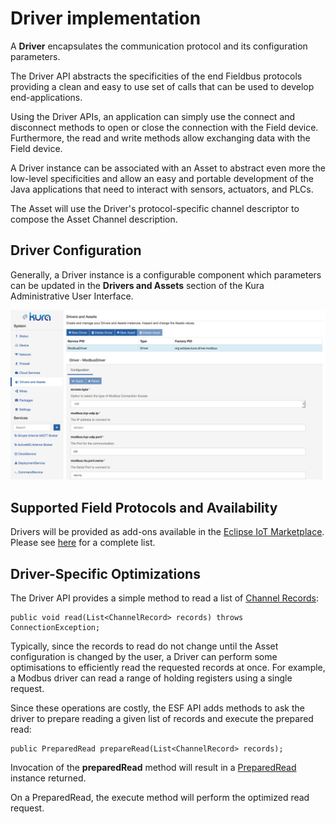# Driver implementation

A **Driver** encapsulates the communication protocol and its configuration parameters.

The Driver API abstracts the specificities of the end Fieldbus protocols providing a clean and easy to use set of calls that can be used to develop end-applications.

Using the Driver APIs, an application can simply use the connect and disconnect methods to open or close the connection with the Field device. Furthermore, the read and write methods allow exchanging data with the Field device.  

A Driver instance can be associated with an Asset to abstract even more the low-level specificities and allow an easy and portable development of the Java applications that need to interact with sensors, actuators, and PLCs.

The Asset will use the Driver's protocol-specific channel descriptor to compose the Asset Channel description.

## Driver Configuration 
Generally, a Driver instance is a configurable component which parameters can be updated in the **Drivers and Assets** section of the Kura Administrative User Interface.

![](images/Driver_config.png)

## Supported Field Protocols and Availability

Drivers will be provided as add-ons available in the [Eclipse IoT Marketplace](https://marketplace.eclipse.org/category/categories/eclipse-kura).
Please see [here](../field-protocols) for a complete list.

## Driver-Specific Optimizations

The Driver API provides a simple method to read a list of [Channel Records](http://download.eclipse.org/kura/docs/api/3.1.0/apidocs/org/eclipse/kura/channel/ChannelRecord.html):

```
public void read(List<ChannelRecord> records) throws ConnectionException;
```

Typically, since the records to read do not change until the Asset configuration is changed by the user, a Driver can perform some optimisations to efficiently read the requested records at once. For example, a Modbus driver can read a range of holding registers using a single request.

Since these operations are costly, the ESF API adds methods to ask the driver to prepare reading a given list of records and execute the prepared read:

```
public PreparedRead prepareRead(List<ChannelRecord> records);
```

Invocation of the **preparedRead** method will result in a [PreparedRead](http://download.eclipse.org/kura/docs/api/3.1.0/apidocs/org/eclipse/kura/driver/PreparedRead.html) instance returned.

On a PreparedRead, the execute method will perform the optimized read request.
